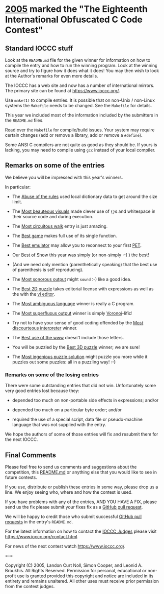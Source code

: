 # [2005](/years.html#2005) marked the "The Eighteenth International Obfuscated C Code Contest"


## Standard IOCCC stuff

Look at the `README.md` file for the given winner for information
on how to compile the entry and how to run the winning program.
Look at the winning source and try to figure how it does what it does!
You may then wish to look at the Author's remarks for even more details.

The IOCCC has a web site and now has a number of international mirrors.
The primary site can be found at <https://www.ioccc.org/>.

Use `make(1)` to compile entries.  It is possible that on non-Unix / non-Linux
systems the `Makefile` needs to be changed.  See the `Makefile` for details.

This year we included most of the information included by the submitters
in the `README.md` files.

Read over the `Makefile` for compile/build issues.  Your system may require
certain changes (add or remove a library, add or remove a `#define`).

Some ANSI C compilers are not quite as good as they should be.  If
yours is lacking, you may need to compile using `gcc` instead of your
local compiler.


## Remarks on some of the entries

We believe you will be impressed with this year's winners.

In particular:

+ The [Abuse of the rules](klausler/klausler.c) used local dictionary data to
get around the size limit.

+ The [Most beauteous visuals](vince/vince.c) made clever use of `{}`s and
whitespace in their source code and during execution.

+ The [Most circuitous walk](vik/vik.c) entry is just amazing.

+ The [Best game](toledo/toledo.c) makes full use of its single function.

+ The [Best emulator](sykes) may allow you to reconnect to your first
[PET](https://en.wikipedia.org/wiki/Commodore_PET).

+ Our [Best of Show](persano/persano.c) this year was simply (or non-simply :-) ) the best!

+ (And we need only mention (parenthetically speaking) that the best use of parenthesis is self reproducing).

+ The [Most sonorous output](jetro/jetro.c) might `sound` :-) like a good idea.

+ The [Best 2D puzzle](giljade/giljade.c) takes editorial license with expressions as well as the
with the [vi editor](https://en.wikipedia.org/wiki/Vi).

+ The [Most ambiguous language](chia/chia.c) winner is really a C program.

+ The [Most superfluous output](boutines/boutines.c) winner is simply
[Voronoi](Voronoi)-lific!

+ Try not to have your sense of good coding offended by the [Most
discourteous interpreter](timwi/timwi.c) winner.

+ The [Best use of the www](mynx/mynx.c) doesn't include those letters.

+ You will be puzzled by the [Best 3D puzzle](anon/anon.c) winner; we are sure!

+ The [Most ingenious puzzle solution](aidan/aidan.c) might puzzle you more while it
puzzles out some puzzles: all in a puzzling way!  :-)

### Remarks on some of the losing entries

There were some outstanding entries that did not win.  Unfortunately
some very good entries lost because they:

+ depended too much on non-portable side effects in expressions; and/or

+ depended too much on a particular byte order; and/or

+ required the use of a special script, data file or pseudo-machine
  language that was not supplied with the entry.

We hope the authors of some of those entries will fix and resubmit
them for the next IOCCC.


## Final Comments

Please feel free to send us comments and suggestions about the competition, this
[README.md](README.md) or anything else that you would like to see in future
contests.

If you use, distribute or publish these entries in some way, please drop
us a line.  We enjoy seeing who, where and how the contest is used.

If you have problems with any of the entries, AND YOU HAVE A FIX, please
send us the fix please submit your fixes fix as a [GitHub pull
request](https://github.com/ioccc-src/temp-test-ioccc/pulls).

We will be happy to credit those who submit successful [GitHub pull
requests](https://github.com/ioccc-src/temp-test-ioccc/pulls) in the entry's
`README.md`.


For the latest information on how to contact the [IOCCC
Judges](https://www.ioccc.org/judges.html) please visit
<https://www.ioccc.org/contact.html>.

For news of the next contest watch <https://www.ioccc.org/>.

=-=

Copyright (C) 2005, Landon Curt Noll, Simon Cooper, and Leonid A.
Broukhis. All Rights Reserved. Permission for personal, educational
or non-profit use is granted provided this copyright and notice are
included in its entirety and remains unaltered.  All other uses
must receive prior permission from the contest judges.
